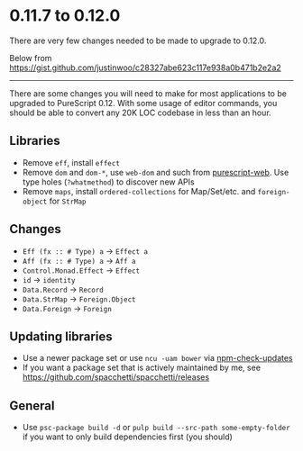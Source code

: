 # 0.11.7 to 0.12.0

There are very few changes needed to be made to upgrade to 0.12.0.

Below from <https://gist.github.com/justinwoo/c28327abe623c117e938a0b471b2e2a2>

----------

There are some changes you will need to make for most applications to be upgraded to PureScript 0.12. With some usage of editor commands, you should be able to convert any 20K LOC codebase in less than an hour.

## Libraries

* Remove `eff`, install `effect`
* Remove `dom` and `dom-*`, use `web-dom` and such from [purescript-web](https://github.com/purescript-web). Use type holes (`?whatmethod`) to discover new APIs
* Remove `maps`, install `ordered-collections` for Map/Set/etc. and `foreign-object` for `StrMap`

## Changes

* `Eff (fx :: # Type) a` -> `Effect a`
* `Aff (fx :: # Type) a` -> `Aff a`
* `Control.Monad.Effect` -> `Effect`
* `id` -> `identity`
* `Data.Record` -> `Record`
* `Data.StrMap` -> `Foreign.Object`
* `Data.Foreign` -> `Foreign`

## Updating libraries

* Use a newer package set or use `ncu -uam bower` via [npm-check-updates](https://www.npmjs.com/package/npm-check-updates)
* If you want a package set that is actively maintained by me, see <https://github.com/spacchetti/spacchetti/releases>

## General

* Use `psc-package build -d` or `pulp build --src-path some-empty-folder` if you want to only build dependencies first (you should)
